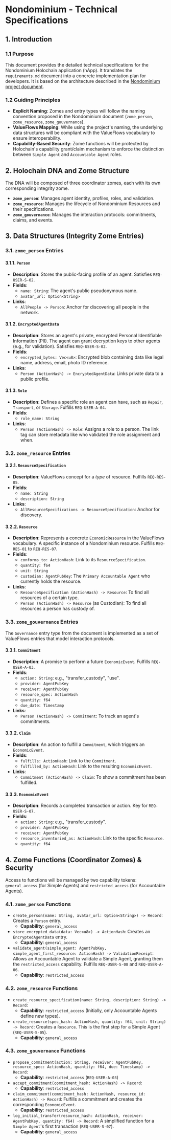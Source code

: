 # Nondominium - Technical Specifications

## 1. Introduction

### 1.1 Purpose
This document provides the detailed technical specifications for the Nondominium Holochain application (hApp). It translates the `requirements.md` document into a concrete implementation plan for developers. It is based on the architecture described in the [Nondominium project document](https://www.sensorica.co/environment/hrea-demo-for-nrp-cas/nondominium).

### 1.2 Guiding Principles
-   **Explicit Naming**: Zomes and entry types will follow the naming convention proposed in the Nondominium document (`zome_person`, `zome_resource`, `zome_gouvernance`).
-   **ValueFlows Mapping**: While using the project's naming, the underlying data structures will be compliant with the ValueFlows vocabulary to ensure interoperability.
-   **Capability-Based Security**: Zome functions will be protected by Holochain's capability grant/claim mechanism to enforce the distinction between `Simple Agent` and `Accountable Agent` roles.

## 2. Holochain DNA and Zome Structure

The DNA will be composed of three coordinator zomes, each with its own corresponding integrity zome.

-   **`zome_person`**: Manages agent identity, profiles, roles, and validation.
-   **`zome_resource`**: Manages the lifecycle of Nondominium Resources and their specifications.
-   **`zome_gouvernance`**: Manages the interaction protocols: commitments, claims, and events.

## 3. Data Structures (Integrity Zome Entries)

### 3.1. `zome_person` Entries

#### 3.1.1. `Person`
-   **Description**: Stores the public-facing profile of an agent. Satisfies `REQ-USER-S-02`.
-   **Fields**:
    -   `name: String`: The agent's public pseudonymous name.
    -   `avatar_url: Option<String>`
-   **Links**:
    -   `AllPeople -> Person`: Anchor for discovering all people in the network.

#### 3.1.2. `EncryptedAgentData`
-   **Description**: Stores an agent's private, encrypted Personal Identifiable Information (PII). The agent can grant decryption keys to other agents (e.g., for validation). Satisfies `REQ-USER-S-02`.
-   **Fields**:
    -   `encrypted_bytes: Vec<u8>`: Encrypted blob containing data like legal name, address, email, photo ID reference.
-   **Links**:
    -   `Person (ActionHash) -> EncryptedAgentData`: Links private data to a public profile.

#### 3.1.3. `Role`
-   **Description**: Defines a specific role an agent can have, such as `Repair`, `Transport`, or `Storage`. Fulfills `REQ-USER-A-04`.
-   **Fields**:
    -   `role_name: String`
-   **Links**:
    -   `Person (ActionHash) -> Role`: Assigns a role to a person. The link tag can store metadata like who validated the role assignment and when.

### 3.2. `zome_resource` Entries

#### 3.2.1. `ResourceSpecification`
-   **Description**: ValueFlows concept for a *type* of resource. Fulfills `REQ-RES-05`.
-   **Fields**:
    -   `name: String`
    -   `description: String`
-   **Links**:
    -   `AllResourceSpecifications -> ResourceSpecification`: Anchor for discovery.

#### 3.2.2. `Resource`
-   **Description**: Represents a concrete `EconomicResource` in the ValueFlows vocabulary. A specific instance of a Nondominium resource. Fulfills `REQ-RES-01` to `REQ-RES-07`.
-   **Fields**:
    -   `conforms_to: ActionHash`: Link to its `ResourceSpecification`.
    -   `quantity: f64`
    -   `unit: String`
    -   `custodian: AgentPubKey`: The `Primary Accountable Agent` who currently holds the resource.
-   **Links**:
    -   `ResourceSpecification (ActionHash) -> Resource`: To find all resources of a certain type.
    -   `Person (ActionHash) -> Resource` (as Custodian): To find all resources a person has custody of.

### 3.3. `zome_gouvernance` Entries
The `Governance` entry type from the document is implemented as a set of ValueFlows entries that model interaction protocols.

#### 3.3.1. `Commitment`
-   **Description**: A promise to perform a future `EconomicEvent`. Fulfills `REQ-USER-A-03`.
-   **Fields**:
    -   `action: String`: e.g., "transfer_custody", "use".
    -   `provider: AgentPubKey`
    -   `receiver: AgentPubKey`
    -   `resource_spec: ActionHash`
    -   `quantity: f64`
    -   `due_date: Timestamp`
-   **Links**:
    -   `Person (ActionHash) -> Commitment`: To track an agent's commitments.

#### 3.3.2. `Claim`
-   **Description**: An action to fulfill a `Commitment`, which triggers an `EconomicEvent`.
-   **Fields**:
    -   `fulfills: ActionHash`: Link to the `Commitment`.
    -   `fulfilled_by: ActionHash`: Link to the resulting `EconomicEvent`.
-   **Links**:
    -   `Commitment (ActionHash) -> Claim`: To show a commitment has been fulfilled.

#### 3.3.3. `EconomicEvent`
-   **Description**: Records a completed transaction or action. Key for `REQ-USER-S-07`.
-   **Fields**:
    -   `action: String`: e.g., "transfer_custody".
    -   `provider: AgentPubKey`
    -   `receiver: AgentPubKey`
    -   `resource_inventoried_as: ActionHash`: Link to the specific `Resource`.
    -   `quantity: f64`

## 4. Zome Functions (Coordinator Zomes) & Security

Access to functions will be managed by two capability tokens: `general_access` (for Simple Agents) and `restricted_access` (for Accountable Agents).

### 4.1. `zome_person` Functions
-   `create_person(name: String, avatar_url: Option<String>) -> Record`: Creates a `Person` entry.
    -   **Capability**: `general_access`
-   `store_encrypted_data(data: Vec<u8>) -> ActionHash`: Creates an `EncryptedAgentData` entry.
    -   **Capability**: `general_access`
-   `validate_agent(simple_agent: AgentPubKey, simple_agent_first_resource: ActionHash) -> ValidationReceipt`: Allows an Accountable Agent to validate a Simple Agent, granting them the `restricted_access` capability. Fulfills `REQ-USER-S-08` and `REQ-USER-A-06`.
    -   **Capability**: `restricted_access`

### 4.2. `zome_resource` Functions
-   `create_resource_specification(name: String, description: String) -> Record`:
    -   **Capability**: `restricted_access` (Initially, only Accountable Agents define new types).
-   `create_resource(spec_hash: ActionHash, quantity: f64, unit: String) -> Record`: Creates a `Resource`. This is the first step for a Simple Agent (`REQ-USER-S-05`).
    -   **Capability**: `general_access`

### 4.3. `zome_gouvernance` Functions
-   `propose_commitment(action: String, receiver: AgentPubKey, resource_spec: ActionHash, quantity: f64, due: Timestamp) -> Record`:
    -   **Capability**: `restricted_access` (`REQ-USER-A-03`)
-   `accept_commitment(commitment_hash: ActionHash) -> Record`:
    -   **Capability**: `restricted_access`
-   `claim_commitment(commitment_hash: ActionHash, resource_id: ActionHash) -> Record`: Fulfills a commitment and creates the corresponding `EconomicEvent`.
    -   **Capability**: `restricted_access`
-   `log_initial_transfer(resource_hash: ActionHash, receiver: AgentPubKey, quantity: f64) -> Record`: A simplified function for a `Simple Agent`'s first transaction (`REQ-USER-S-07`).
    -   **Capability**: `general_access` 